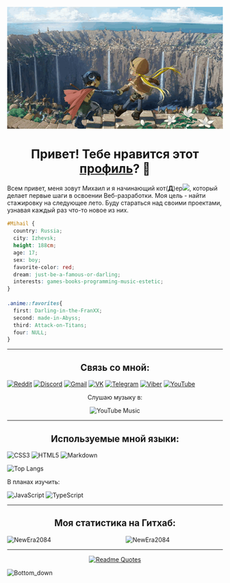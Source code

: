 <p align="center">
  <a href="https://github.com/NewEra2084"><img src="made-in-abyss.gif" alt="Banner"></a>
</p>

<h1 align=center color="red">Привет! Тебе нравится этот <a href="https://github.com/NewEra2084">профиль</a>? 🙂</h1>

<p>Всем привет, меня зовут Михаил и я начинающий кот(<b>Д</b>)ер<img src="https://media.giphy.com/media/WUlplcMpOCEmTGBtBW/giphy.gif" width="30px">, который делает первые шаги в освоении Веб-разработки. Моя цель - найти стажировку на следующее лето. Буду стараться над своими проектами, узнавая каждый раз что-то новое из них.
</p>

```css
#Mihail { 
  country: Russia;
  city: Izhevsk;
  height: 188cm;
  age: 17;
  sex: boy; 
  favorite-color: red;
  dream: just-be-a-famous-or-darling;
  interests: games-books-programming-music-estetic;
}

.anime::favorites{
  first: Darling-in-the-FranXX;
  second: made-in-Abyss;
  third: Attack-on-Titans;
  four: NULL;
}

```

---

<h2 align=center>Связь со мной:</h2> 

[![Reddit](https://img.shields.io/badge/Reddit-%23FF4500.svg?style=for-the-badge&logo=Reddit&logoColor=white)](https://www.reddit.com/user/RightEvolution/)
[![Discord](https://img.shields.io/badge/Discord-%235865F2.svg?style=for-the-badge&logo=discord&logoColor=white)](https://discord.com/resetikbb)
[![Gmail](https://img.shields.io/badge/Gmail-D14836?style=for-the-badge&logo=gmail&logoColor=white)](https://mail.google.com/mail/mihail.filippov2006@gmail.com)
[![VK](https://img.shields.io/badge/VK-blue?style=for-the-badge&logo=VK&logoColor=white)](https://vk.com/hir001b)
[![Telegram](https://img.shields.io/badge/Telegram-blue?style=for-the-badge&logo=Telegram&logoColor=white)](https://web.telegram.org/Hir001b)
[![Viber](https://img.shields.io/badge/Viber-8B66A9?style=for-the-badge&logo=viber&logoColor=white)](https://www.viber.com/ru/)
[![YouTube](https://img.shields.io/badge/YouTube-%23FF0000.svg?style=for-the-badge&logo=YouTube&logoColor=white)](https://www.youtube.com/channel/UCg7GCK2vc1-P_yix38TLWKg)
<div align=center>
  <p>Слушаю музыку в:</p>
  
  ![YouTube Music](https://img.shields.io/badge/YouTube_Music-FF0000?style=for-the-badge&logo=youtube-music&logoColor=white)
</div>

---

<h2 align=center>Используемые мной языки:</h2>

![CSS3](https://img.shields.io/badge/css3-%231572B6.svg?style=for-the-badge&logo=css3&logoColor=white)
![HTML5](https://img.shields.io/badge/html5-%23E34F26.svg?style=for-the-badge&logo=html5&logoColor=white)
![Markdown](https://img.shields.io/badge/markdown-%23000000.svg?style=for-the-badge&logo=markdown&logoColor=white)


![Top Langs](https://github-readme-stats.vercel.app/api/top-langs/?username=NewEra2084&layout=compact)

<!--START_SECTION:waka-->
<!--END_SECTION:waka-->

<p>В планах изучить:</p>

![JavaScript](https://img.shields.io/badge/javascript-%23323330.svg?style=for-the-badge&logo=javascript&logoColor=%23F7DF1E)
![TypeScript](https://img.shields.io/badge/typescript-%23007ACC.svg?style=for-the-badge&logo=typescript&logoColor=white)

---

<h2 align=center>Моя статистика на Гитхаб:</h2>

 <img src="https://github-readme-stats.vercel.app/api?username=NewEra2084&show_icons=true" alt="NewEra2084" width="45%" align="right"/>
 <img src="https://github-readme-streak-stats.herokuapp.com/?user=NewEra2084" alt="NewEra2084" width="48%" >

---

<!--START_SECTION:waka-->
<!--END_SECTION:waka-->

[<p align=center>![Readme Quotes](https://quotes-github-readme.vercel.app/api?type=vertical&theme=nord&quote=Умный+человек+решит+проблему.+Глупый+её+избежит.&author=Альберт+Эйнштейн)</p>](https://github.com/piyushsuthar/github-readme-quotes)
![Bottom_down](https://github.com/VL4STEL1N/VL4STEL1N/assets/127986242/1964ca21-6df7-4554-95ea-9ff879f52336)
<svg viewBox="0 0 115 25" xmlns="http://www.w3.org/2000/svg" xmlns:xlink="http://www.w3.org/1999/xlink">
